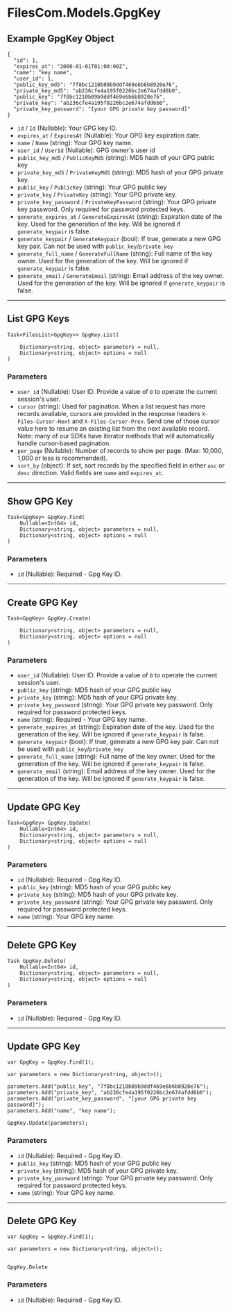# FilesCom.Models.GpgKey

## Example GpgKey Object

```
{
  "id": 1,
  "expires_at": "2000-01-01T01:00:00Z",
  "name": "key name",
  "user_id": 1,
  "public_key_md5": "7f8bc1210b09b9ddf469e6b6b8920e76",
  "private_key_md5": "ab236cfe4a195f0226bc2e674afdd6b0",
  "public_key": "7f8bc1210b09b9ddf469e6b6b8920e76",
  "private_key": "ab236cfe4a195f0226bc2e674afdd6b0",
  "private_key_password": "[your GPG private key password]"
}
```

* `id` / `Id`  (Nullable<Int64>): Your GPG key ID.
* `expires_at` / `ExpiresAt`  (Nullable<DateTime>): Your GPG key expiration date.
* `name` / `Name`  (string): Your GPG key name.
* `user_id` / `UserId`  (Nullable<Int64>): GPG owner's user id
* `public_key_md5` / `PublicKeyMd5`  (string): MD5 hash of your GPG public key
* `private_key_md5` / `PrivateKeyMd5`  (string): MD5 hash of your GPG private key.
* `public_key` / `PublicKey`  (string): Your GPG public key
* `private_key` / `PrivateKey`  (string): Your GPG private key.
* `private_key_password` / `PrivateKeyPassword`  (string): Your GPG private key password. Only required for password protected keys.
* `generate_expires_at` / `GenerateExpiresAt`  (string): Expiration date of the key. Used for the generation of the key. Will be ignored if `generate_keypair` is false.
* `generate_keypair` / `GenerateKeypair`  (bool): If true, generate a new GPG key pair. Can not be used with `public_key`/`private_key`
* `generate_full_name` / `GenerateFullName`  (string): Full name of the key owner. Used for the generation of the key. Will be ignored if `generate_keypair` is false.
* `generate_email` / `GenerateEmail`  (string): Email address of the key owner. Used for the generation of the key. Will be ignored if `generate_keypair` is false.


---

## List GPG Keys

```
Task<FilesList<GpgKey>> GpgKey.List(
    
    Dictionary<string, object> parameters = null,
    Dictionary<string, object> options = null
)
```

### Parameters

* `user_id` (Nullable<Int64>): User ID.  Provide a value of `0` to operate the current session's user.
* `cursor` (string): Used for pagination.  When a list request has more records available, cursors are provided in the response headers `X-Files-Cursor-Next` and `X-Files-Cursor-Prev`.  Send one of those cursor value here to resume an existing list from the next available record.  Note: many of our SDKs have iterator methods that will automatically handle cursor-based pagination.
* `per_page` (Nullable<Int64>): Number of records to show per page.  (Max: 10,000, 1,000 or less is recommended).
* `sort_by` (object): If set, sort records by the specified field in either `asc` or `desc` direction. Valid fields are `name` and `expires_at`.


---

## Show GPG Key

```
Task<GpgKey> GpgKey.Find(
    Nullable<Int64> id, 
    Dictionary<string, object> parameters = null,
    Dictionary<string, object> options = null
)
```

### Parameters

* `id` (Nullable<Int64>): Required - Gpg Key ID.


---

## Create GPG Key

```
Task<GpgKey> GpgKey.Create(
    
    Dictionary<string, object> parameters = null,
    Dictionary<string, object> options = null
)
```

### Parameters

* `user_id` (Nullable<Int64>): User ID.  Provide a value of `0` to operate the current session's user.
* `public_key` (string): MD5 hash of your GPG public key
* `private_key` (string): MD5 hash of your GPG private key.
* `private_key_password` (string): Your GPG private key password. Only required for password protected keys.
* `name` (string): Required - Your GPG key name.
* `generate_expires_at` (string): Expiration date of the key. Used for the generation of the key. Will be ignored if `generate_keypair` is false.
* `generate_keypair` (bool): If true, generate a new GPG key pair. Can not be used with `public_key`/`private_key`
* `generate_full_name` (string): Full name of the key owner. Used for the generation of the key. Will be ignored if `generate_keypair` is false.
* `generate_email` (string): Email address of the key owner. Used for the generation of the key. Will be ignored if `generate_keypair` is false.


---

## Update GPG Key

```
Task<GpgKey> GpgKey.Update(
    Nullable<Int64> id, 
    Dictionary<string, object> parameters = null,
    Dictionary<string, object> options = null
)
```

### Parameters

* `id` (Nullable<Int64>): Required - Gpg Key ID.
* `public_key` (string): MD5 hash of your GPG public key
* `private_key` (string): MD5 hash of your GPG private key.
* `private_key_password` (string): Your GPG private key password. Only required for password protected keys.
* `name` (string): Your GPG key name.


---

## Delete GPG Key

```
Task GpgKey.Delete(
    Nullable<Int64> id, 
    Dictionary<string, object> parameters = null,
    Dictionary<string, object> options = null
)
```

### Parameters

* `id` (Nullable<Int64>): Required - Gpg Key ID.


---

## Update GPG Key

```
var GpgKey = GpgKey.Find(1);

var parameters = new Dictionary<string, object>();

parameters.Add("public_key", "7f8bc1210b09b9ddf469e6b6b8920e76");
parameters.Add("private_key", "ab236cfe4a195f0226bc2e674afdd6b0");
parameters.Add("private_key_password", "[your GPG private key password]");
parameters.Add("name", "key name");

GpgKey.Update(parameters);
```

### Parameters

* `id` (Nullable<Int64>): Required - Gpg Key ID.
* `public_key` (string): MD5 hash of your GPG public key
* `private_key` (string): MD5 hash of your GPG private key.
* `private_key_password` (string): Your GPG private key password. Only required for password protected keys.
* `name` (string): Your GPG key name.


---

## Delete GPG Key

```
var GpgKey = GpgKey.Find(1);

var parameters = new Dictionary<string, object>();


GpgKey.Delete
```

### Parameters

* `id` (Nullable<Int64>): Required - Gpg Key ID.
